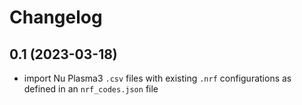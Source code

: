 # Changelog

## 0.1 (2023-03-18)

- import Nu Plasma3 `.csv` files with existing `.nrf` configurations as defined in an
  `nrf_codes.json` file